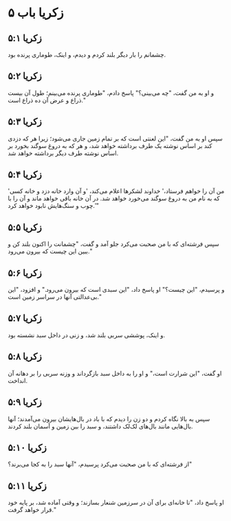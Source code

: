 # زکریا باب ۵

## زکریا ۵:۱
چشمانم را بار دیگر بلند کردم و دیدم، و اینک، طوماری پرنده بود.

## زکریا ۵:۲
و او به من گفت، "چه می‌بینی؟" پاسخ دادم، "طوماری پرنده می‌بینم؛ طول آن بیست ذراع و عرض آن ده ذراع است."

## زکریا ۵:۳
سپس او به من گفت، "این لعنتی است که بر تمام زمین جاری می‌شود؛ زیرا هر که دزدی کند بر اساس نوشته یک طرف برداشته خواهد شد، و هر که به دروغ سوگند بخورد بر اساس نوشته طرف دیگر برداشته خواهد شد.

## زکریا ۵:۴
'من آن را خواهم فرستاد،' خداوند لشکرها اعلام می‌کند، 'و آن وارد خانه دزد و خانه کسی که به نام من به دروغ سوگند می‌خورد خواهد شد. در آن خانه باقی خواهد ماند و آن را با چوب و سنگ‌هایش نابود خواهد کرد.'"

## زکریا ۵:۵
سپس فرشته‌ای که با من صحبت می‌کرد جلو آمد و گفت، "چشمانت را اکنون بلند کن و ببین این چیست که بیرون می‌رود."

## زکریا ۵:۶
و پرسیدم، "این چیست؟" او پاسخ داد، "این سبدی است که بیرون می‌رود." و افزود، "این بی‌عدالتی آنها در سراسر زمین است."

## زکریا ۵:۷
و اینک، پوششی سربی بلند شد، و زنی در داخل سبد نشسته بود.

## زکریا ۵:۸
او گفت، "این شرارت است،" و او را به داخل سبد بازگرداند و وزنه سربی را بر دهانه آن انداخت.

## زکریا ۵:۹
سپس به بالا نگاه کردم و دو زن را دیدم که با باد در بال‌هایشان بیرون می‌آمدند؛ آنها بال‌هایی مانند بال‌های لک‌لک داشتند، و سبد را بین زمین و آسمان بلند کردند.

## زکریا ۵:۱۰
از فرشته‌ای که با من صحبت می‌کرد پرسیدم، "آنها سبد را به کجا می‌برند؟"

## زکریا ۵:۱۱
او پاسخ داد، "تا خانه‌ای برای آن در سرزمین شنعار بسازند؛ و وقتی آماده شد، بر پایه خود قرار خواهد گرفت."
